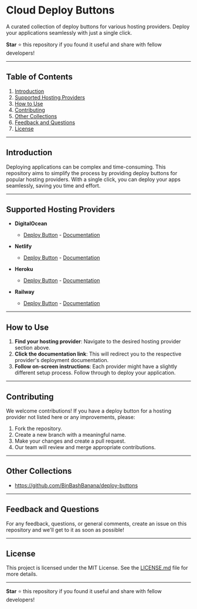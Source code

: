 # Cloud Deploy Buttons

A curated collection of deploy buttons for various hosting providers. Deploy your applications seamlessly with just a single click.

**Star** :star: this repository if you found it useful and share with fellow developers!

---

## Table of Contents

1. [Introduction](#introduction)
2. [Supported Hosting Providers](#supported-hosting-providers)
3. [How to Use](#how-to-use)
4. [Contributing](#contributing)
5. [Other Collections](#other-collections)
6. [Feedback and Questions](#feedback-and-questions)
7. [License](#license)

---

## Introduction

Deploying applications can be complex and time-consuming. This repository aims to simplify the process by providing deploy buttons for popular hosting providers. With a single click, you can deploy your apps seamlessly, saving you time and effort.

---

## Supported Hosting Providers

- **DigitalOcean** 
    - [Deploy Button](#) - [Documentation](#)

- **Netlify**
    - [Deploy Button](#) - [Documentation](#)

- **Heroku**
    - [Deploy Button](#) - [Documentation](#)

- **Railway**
    - [Deploy Button](#) - [Documentation](#)

---

## How to Use

1. **Find your hosting provider**: Navigate to the desired hosting provider section above.
2. **Click the documentation link**: This will redirect you to the respective provider's deployment documentation.
3. **Follow on-screen instructions**: Each provider might have a slightly different setup process. Follow through to deploy your application.

---

## Contributing

We welcome contributions! If you have a deploy button for a hosting provider not listed here or any improvements, please:

1. Fork the repository.
2. Create a new branch with a meaningful name.
3. Make your changes and create a pull request.
4. Our team will review and merge appropriate contributions.

---

## Other Collections

- https://github.com/BinBashBanana/deploy-buttons

---

## Feedback and Questions

For any feedback, questions, or general comments, create an issue on this repository and we'll get to it as soon as possible!

---

## License

This project is licensed under the MIT License. See the [LICENSE.md](#) file for more details.

---

**Star** :star: this repository if you found it useful and share with fellow developers!
